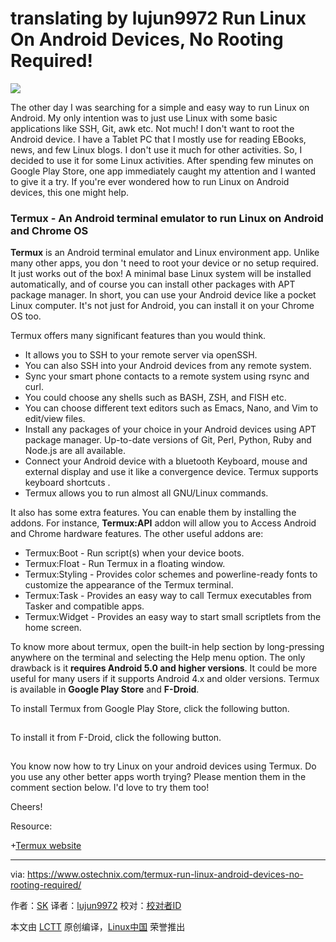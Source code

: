 translating by lujun9972
Run Linux On Android Devices, No Rooting Required!
======
![](https://www.ostechnix.com/wp-content/uploads/2017/10/Termux-720x340.jpg)

The other day I was searching for a simple and easy way to run Linux on Android. My only intention was to just use Linux with some basic applications like SSH, Git, awk etc. Not much! I don't want to root the Android device. I have a Tablet PC that I mostly use for reading EBooks, news, and few Linux blogs. I don't use it much for other activities. So, I decided to use it for some Linux activities. After spending few minutes on Google Play Store, one app immediately caught my attention and I wanted to give it a try. If you're ever wondered how to run Linux on Android devices, this one might help.

### Termux - An Android terminal emulator to run Linux on Android and Chrome OS

**Termux** is an Android terminal emulator and Linux environment app. Unlike many other apps, you don 't need to root your device or no setup required. It just works out of the box! A minimal base Linux system will be installed automatically, and of course you can install other packages with APT package manager. In short, you can use your Android device like a pocket Linux computer. It's not just for Android, you can install it on your Chrome OS too.

Termux offers many significant features than you would think.

  * It allows you to SSH to your remote server via openSSH.
  * You can also SSH into your Android devices from any remote system.
  * Sync your smart phone contacts to a remote system using rsync and curl.
  * You could choose any shells such as BASH, ZSH, and FISH etc.
  * You can choose different text editors such as Emacs, Nano, and Vim to edit/view files.
  * Install any packages of your choice in your Android devices using APT package manager. Up-to-date versions of Git, Perl, Python, Ruby and Node.js are all available.
  * Connect your Android device with a bluetooth Keyboard, mouse and external display and use it like a convergence device. Termux supports keyboard shortcuts .
  * Termux allows you to run almost all GNU/Linux commands.



It also has some extra features. You can enable them by installing the addons. For instance, **Termux:API** addon will allow you to Access Android and Chrome hardware features. The other useful addons are:

  * Termux:Boot - Run script(s) when your device boots.
  * Termux:Float - Run Termux in a floating window.
  * Termux:Styling - Provides color schemes and powerline-ready fonts to customize the appearance of the Termux terminal.
  * Termux:Task - Provides an easy way to call Termux executables from Tasker and compatible apps.
  * Termux:Widget - Provides an easy way to start small scriptlets from the home screen.



To know more about termux, open the built-in help section by long-pressing anywhere on the terminal and selecting the Help menu option. The only drawback is it **requires Android 5.0 and higher versions**. It could be more useful for many users if it supports Android 4.x and older versions. Termux is available in **Google Play Store** and **F-Droid**.

To install Termux from Google Play Store, click the following button.

[![termux][1]][2]

To install it from F-Droid, click the following button.

[![][1]][3]

You know now how to try Linux on your android devices using Termux. Do you use any other better apps worth trying? Please mention them in the comment section below. I'd love to try them too!

Cheers!

Resource:

+[Termux website][4] 


--------------------------------------------------------------------------------

via: https://www.ostechnix.com/termux-run-linux-android-devices-no-rooting-required/

作者：[SK][a]
译者：[lujun9972](https://github.com/lujun9972)
校对：[校对者ID](https://github.com/校对者ID)

本文由 [LCTT](https://github.com/LCTT/TranslateProject) 原创编译，[Linux中国](https://linux.cn/) 荣誉推出

[a]:https://www.ostechnix.com/author/sk/
[1]:data:image/gif;base64,R0lGODlhAQABAIAAAAAAAP///yH5BAEAAAAALAAAAAABAAEAAAIBRAA7
[2]:https://play.google.com/store/apps/details?id=com.termux
[3]:https://f-droid.org/packages/com.termux/
[4]:https://termux.com/
